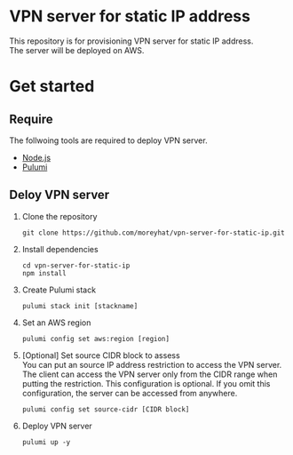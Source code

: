 # VPN server for static IP address
This repository is for provisioning VPN server for static IP address.  
The server will be deployed on AWS.

# Get started
## Require
The follwoing tools are required to deploy VPN server.
- [Node.js](https://nodejs.org/)
- [Pulumi](https://www.pulumi.com/docs/get-started/install/)

## Deloy VPN server
1. Clone the repository
    ```shell
    git clone https://github.com/moreyhat/vpn-server-for-static-ip.git
    ```
1. Install dependencies
    ```shell
    cd vpn-server-for-static-ip
    npm install
    ```
1. Create Pulumi stack
    ```shell
    pulumi stack init [stackname]
    ```
1. Set an AWS region
    ```shell
    pulumi config set aws:region [region]
    ```
1. [Optional] Set source CIDR block to assess  
    You can put an source IP address restriction to access the VPN server. The client can access the VPN server only from the CIDR range when putting the restriction. This configuration is optional. If you omit this configuration, the server can be accessed from anywhere.
    ```shell
    pulumi config set source-cidr [CIDR block]
    ```
1. Deploy VPN server
    ```shell
    pulumi up -y
    ```